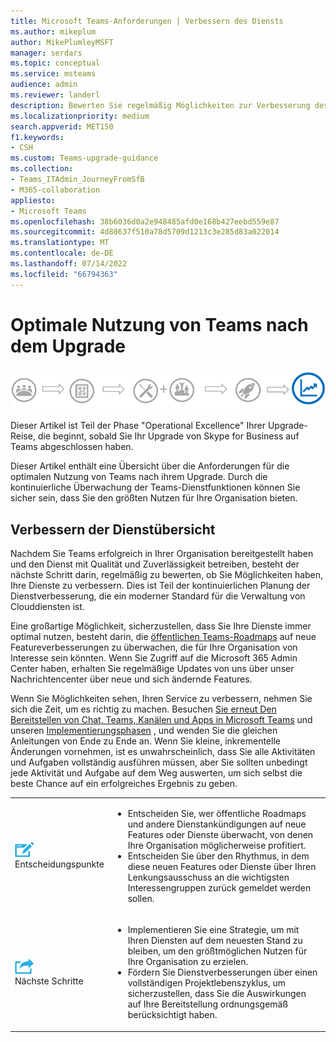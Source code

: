 ```yaml
---
title: Microsoft Teams-Anforderungen | Verbessern des Diensts
ms.author: mikeplum
author: MikePlumleyMSFT
manager: serdars
ms.topic: conceptual
ms.service: msteams
audience: admin
ms.reviewer: landerl
description: Bewerten Sie regelmäßig Möglichkeiten zur Verbesserung des Teams-Diensts nach dem Upgrade, und überwachen Sie die Teams-Roadmap auf interessante Featureverbesserungen.
ms.localizationpriority: medium
search.appverid: MET150
f1.keywords:
- CSH
ms.custom: Teams-upgrade-guidance
ms.collection:
- Teams_ITAdmin_JourneyFromSfB
- M365-collaboration
appliesto:
- Microsoft Teams
ms.openlocfilehash: 38b6036d0a2e948485afd0e168b427eebd559e87
ms.sourcegitcommit: 4d88637f510a78d5709d1213c3e285d83a022014
ms.translationtype: MT
ms.contentlocale: de-DE
ms.lasthandoff: 07/14/2022
ms.locfileid: "66794363"
---
```

# <a name="get-the-most-out-of-teams-after-upgrading"></a>Optimale Nutzung von Teams nach dem Upgrade

![Upgrade-Reisediagramm mit Betonung der Stufe "Operational Excellence".](media/upgrade-banner-op-excellence.png "Phasen der Upgradephase mit Schwerpunkt auf der Stufe &quot;Operational Excellence&quot;")

Dieser Artikel ist Teil der Phase "Operational Excellence" Ihrer Upgrade-Reise, die beginnt, sobald Sie Ihr Upgrade von Skype for Business auf Teams abgeschlossen haben.

Dieser Artikel enthält eine Übersicht über die Anforderungen für die optimalen Nutzung von Teams nach ihrem Upgrade. Durch die kontinuierliche Überwachung der Teams-Dienstfunktionen können Sie sicher sein, dass Sie den größten Nutzen für Ihre Organisation bieten.

## <a name="enhance-your-service-overview"></a>Verbessern der Dienstübersicht

Nachdem Sie Teams erfolgreich in Ihrer Organisation bereitgestellt haben und den Dienst mit Qualität und Zuverlässigkeit betreiben, besteht der nächste Schritt darin, regelmäßig zu bewerten, ob Sie Möglichkeiten haben, Ihre Dienste zu verbessern. Dies ist Teil der kontinuierlichen Planung der Dienstverbesserung, die ein moderner Standard für die Verwaltung von Clouddiensten ist.

Eine großartige Möglichkeit, sicherzustellen, dass Sie Ihre Dienste immer optimal nutzen, besteht darin, die [öffentlichen Teams-Roadmaps](https://products.office.com/business/office-365-roadmap?filters=microsoft%20teams) auf neue Featureverbesserungen zu überwachen, die für Ihre Organisation von Interesse sein könnten. Wenn Sie Zugriff auf die Microsoft 365 Admin Center haben, erhalten Sie regelmäßige Updates von uns über unser Nachrichtencenter über neue und sich ändernde Features.

Wenn Sie Möglichkeiten sehen, Ihren Service zu verbessern, nehmen Sie sich die Zeit, um es richtig zu machen. Besuchen [Sie erneut Den Bereitstellen von Chat, Teams, Kanälen und Apps in Microsoft Teams](deploy-chat-teams-channels-microsoft-teams-landing-page.md) und unseren [Implementierungsphasen](deploy-chat-teams-channels-microsoft-teams-landing-page.md) , und wenden Sie die gleichen Anleitungen von Ende zu Ende an. Wenn Sie kleine, inkrementelle Änderungen vornehmen, ist es unwahrscheinlich, dass Sie alle Aktivitäten und Aufgaben vollständig ausführen müssen, aber Sie sollten unbedingt jede Aktivität und Aufgabe auf dem Weg auswerten, um sich selbst die beste Chance auf ein erfolgreiches Ergebnis zu geben.

<table>
<tr><td><img src="media/audio_conferencing_image7.png" alt="An icon depicting decision points"/> <br/>Entscheidungspunkte</td><td><ul><li>Entscheiden Sie, wer öffentliche Roadmaps und andere Dienstankündigungen auf neue Features oder Dienste überwacht, von denen Ihre Organisation möglicherweise profitiert.</li><li>Entscheiden Sie über den Rhythmus, in dem diese neuen Features oder Dienste über Ihren Lenkungsausschuss an die wichtigsten Interessengruppen zurück gemeldet werden sollen.</li></ul></td></tr>
<tr><td><img src="media/audio_conferencing_image9.png" alt="An icon depicting the next steps"/><br/>Nächste Schritte</td><td><ul><li>Implementieren Sie eine Strategie, um mit Ihren Diensten auf dem neuesten Stand zu bleiben, um den größtmöglichen Nutzen für Ihre Organisation zu erzielen.</li><li>Fördern Sie Dienstverbesserungen über einen vollständigen Projektlebenszyklus, um sicherzustellen, dass Sie die Auswirkungen auf Ihre Bereitstellung ordnungsgemäß berücksichtigt haben.</li></ul></td></tr>
</table>
